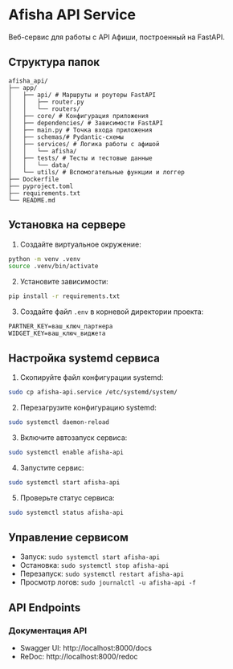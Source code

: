 # Afisha API Service

Веб-сервис для работы с API Афиши, построенный на FastAPI.

## Структура папок

```
afisha_api/
├── app/
│   ├── api/ # Маршруты и роутеры FastAPI
│   │   ├── router.py
│   │   └── routers/
│   ├── core/ # Конфигурация приложения
│   ├── dependencies/ # Зависимости FastAPI
│   ├── main.py # Точка входа приложения
│   ├── schemas/# Pydantic-схемы
│   ├── services/ # Логика работы с афишой
│   │   └── afisha/
│   ├── tests/ # Тесты и тестовые данные
│   │   └── data/
│   └── utils/ # Вспомогательные функции и логгер
├── Dockerfile
├── pyproject.toml
├── requirements.txt
└── README.md
```

## Установка на сервере

1. Создайте виртуальное окружение:
```bash
python -m venv .venv
source .venv/bin/activate
```

2. Установите зависимости:
```bash
pip install -r requirements.txt
```

3. Создайте файл `.env` в корневой директории проекта:
```
PARTNER_KEY=ваш_ключ_партнера
WIDGET_KEY=ваш_ключ_виджета
```

## Настройка systemd сервиса

1. Скопируйте файл конфигурации systemd:
```bash
sudo cp afisha-api.service /etc/systemd/system/
```

2. Перезагрузите конфигурацию systemd:
```bash
sudo systemctl daemon-reload
```

3. Включите автозапуск сервиса:
```bash
sudo systemctl enable afisha-api
```

4. Запустите сервис:
```bash
sudo systemctl start afisha-api
```

5. Проверьте статус сервиса:
```bash
sudo systemctl status afisha-api
```

## Управление сервисом

- Запуск: `sudo systemctl start afisha-api`
- Остановка: `sudo systemctl stop afisha-api`
- Перезапуск: `sudo systemctl restart afisha-api`
- Просмотр логов: `sudo journalctl -u afisha-api -f`

## API Endpoints

### Документация API
- Swagger UI: http://localhost:8000/docs
- ReDoc: http://localhost:8000/redoc
